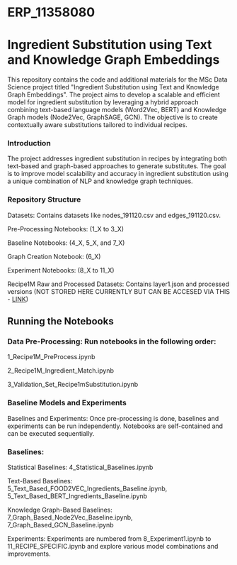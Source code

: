 # ERP_11358080
# Ingredient Substitution using Text and Knowledge Graph Embeddings
This repository contains the code and additional materials for the MSc Data Science project titled "Ingredient Substitution using Text and Knowledge Graph Embeddings". The project aims to develop a scalable and efficient model for ingredient substitution by leveraging a hybrid approach combining text-based language models (Word2Vec, BERT) and Knowledge Graph models (Node2Vec, GraphSAGE, GCN). The objective is to create contextually aware substitutions tailored to individual recipes.
### Introduction
The project addresses ingredient substitution in recipes by integrating both text-based and graph-based approaches to generate substitutes. The goal is to improve model scalability and accuracy in ingredient substitution using a unique combination of NLP and knowledge graph techniques.
### Repository Structure
Datasets: Contains datasets like nodes_191120.csv and edges_191120.csv.

Pre-Processing Notebooks: (1_X to 3_X)

Baseline Notebooks: (4_X, 5_X, and 7_X)

Graph Creation Notebook: (6_X)

Experiment Notebooks: (8_X to 11_X)

Recipe1M Raw and Processed Datasets: Contains layer1.json and processed versions (NOT STORED HERE CURRENTLY BUT CAN BE ACCESED VIA THIS - [LINK](https://drive.google.com/drive/folders/1SmoTRuAnTTXNf5dSNBXfRMk0dRc7mOnn))

## Running the Notebooks
### Data Pre-Processing: Run notebooks in the following order:
1_Recipe1M_PreProcess.ipynb

2_Recipe1M_Ingredient_Match.ipynb

3_Validation_Set_Recipe1mSubstitution.ipynb



### Baseline Models and Experiments
Baselines and Experiments: Once pre-processing is done, baselines and experiments can be run independently. Notebooks are self-contained and can be executed sequentially.
### Baselines:
Statistical Baselines: 4_Statistical_Baselines.ipynb

Text-Based Baselines: 5_Text_Based_FOOD2VEC_Ingredients_Baseline.ipynb, 5_Text_Based_BERT_Ingredients_Baseline.ipynb

Knowledge Graph-Based Baselines: 7_Graph_Based_Node2Vec_Baseline.ipynb, 7_Graph_Based_GCN_Baseline.ipynb

Experiments:
Experiments are numbered from 8_Experiment1.ipynb to 11_RECIPE_SPECIFIC.ipynb and explore various model combinations and improvements.
